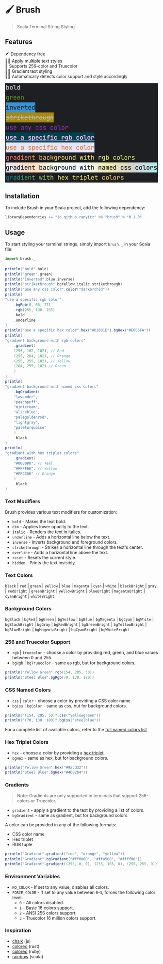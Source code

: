 # 🖌️ Brush

> Scala Terminal String Styling

## Features
🪶 Dependency free<br/>
🤹‍♂️ Apply multiple text styles<br/>
🎨 Supports 256-color and Truecolor<br/>
🏳️‍🌈 Gradient text styling<br/>
🕵️‍♂️ Automatically detects color support and style accordingly<br/>

![brush](assets/brush.png)

## Installation
To include Brush in your Scala project, add the following dependency:

```scala
libraryDependencies += "io.github.ranyitz" %% "brush" % "0.1.0"
```

## Usage
To start styling your terminal strings, simply import `brush._` in your Scala file:

```scala
import brush._
 
println("bold".bold)
println("green".green)
println("inverted".blue.inverse)
println("strikethrough".bgYellow.italic.strikethrough)
println("use any css color".color("darkorchid"))
println(
"use a specific rgb color"
    .bgRgb(0, 66, 77)
    .rgb(255, 190, 255)
    .bold
    .underline
)
println("use a specific hex color".hex("#D2691E").bgHex("#E6E6FA"))
println(
"gradient background with rgb colors"
    .gradient(
    (255, 102, 102), // Red
    (255, 204, 102), // Orange
    (255, 255, 102), // Yellow
    (204, 255, 102) // Green
    )
)
println(
"gradient background with named css colors"
    .bgGradient(
    "lavender",
    "peachpuff",
    "mintcream",
    "aliceblue",
    "palegoldenrod",
    "lightgray",
    "paleturquoise"
    )
    .black
)
println(
"gradient with hex triplet colors"
    .gradient(
    "#008080", // Teal
    "#FFFF66", // Yellow
    "#FFCC66" // Orange
    )
    .black
)
```

### Text Modifiers
Brush provides various text modifiers for customization:

* `bold` - Makes the text bold.
* `dim` - Applies lower opacity to the text.
* `italic` - Renders the text in italics.
* `underline` - Adds a horizontal line below the text.
* `inverse` - Inverts background and foreground colors.
* `strikethrough` - Strikes a horizontal line through the text's center.
* `overline` - Adds a horizontal line above the text.
* `reset` - Resets the current style.
* `hidden` - Prints the text invisibly.

### Text Colors

`black` | `red` | `green` | `yellow` | `blue` | `magenta` | `cyan` | `white` | `blackBright` | `gray` | `redBright` | `greenBright` | `yellowBright` | `blueBright` | `magentaBright` | `cyanBright` | `whiteBright`

### Background Colors

`bgBlack` | `bgRed` | `bgGreen` | `bgYellow` | `bgBlue` | `bgMagenta` | `bgCyan` | `bgWhite` | `bgBlackBright` | `bgGray` | `bgRedBright` | `bgGreenBright` | `bgYellowBright` | `bgBlueBright` | `bgMagentaBright` | `bgCyanBright` | `bgWhiteBright`

### 256 and Truecolor Support

* `rgb` | `truecolor` - choose a color by providing red, green, and blue values between 0 and 255.
* `bgRgb` | `bgTruecolor` - same as rgb, but for background colors.

```scala
println("Yellow Green".rgb(154, 205, 50))
println("Steel Blue".bgRgb(70, 130, 180))
```

### CSS Named Colors

* `css` | `color` - choose a color by providing a CSS color name.
* `bgCss` | `bgColor` - same as css, but for background colors.

```scala
println("(154, 205, 50)".css("yellowgreen"))
println("(70, 130, 180)".bgCss("steelblue"))
```

For a complete list of available colors, refer to the [full named colors list](https://developer.mozilla.org/en-US/docs/Web/CSS/named-color)

### Hex Triplet Colors

* `hex` - choose a color by providing a [hex triplet](https://en.wikipedia.org/wiki/Web_colors#Hex_triplet).
* `bgHex` - same as hex, but for background colors.

```scala
println("Yellow Green".hex("#9acd32"))
println("Steel Blue".bgHex("#4682b4"))
```

### Gradients
> Note: Gradients are only supported in terminals that support 256-colors or Truecolor.

* `gradient` - apply a gradient to the text by providing a list of colors.
* `bgGradient` - same as gradient, but for background colors.

A color can be provided in any of the following formats:
* CSS color name
* Hex triplet
* RGB tuple

```scala
println("Gradient".gradient("red", "orange", "yellow"))
println("Gradient".bgGradient("#ff0000", "#ffa500", "#ffff00"))
println("Gradient".gradient((255, 0, 0), (255, 165, 0), (255, 255, 0)))
```

### Environment Variables
* `NO_COLOR` - If set to any value, disables all colors.
* `FORCE_COLOR` - If set to any value between `0`-`3`, forces the following color level:
    - `0` - All colors disabled.
    - `1` - Basic 16 colors support.
    - `2` - ANSI 256 colors support.
    - `3` - Truecolor 16 million colors support.

### Inspiration
* [chalk](https://github.com/chalk/chalk) (js)
* [colored](https://github.com/colored-rs/colored) (rust)
* [colored](https://github.com/defunkt/colored) (ruby)
* [rainbow](https://github.com/ktoso/scala-rainbow) (scala)
